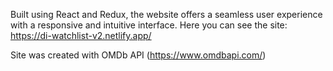 Built using React and Redux, the website offers a seamless user experience with a responsive and intuitive interface.
Here you can see the site: https://di-watchlist-v2.netlify.app/

Site was created with OMDb API (https://www.omdbapi.com/)
